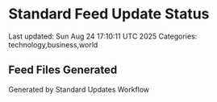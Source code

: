 # Standard Feed Update Status
Last updated: Sun Aug 24 17:10:11 UTC 2025
Categories: technology,business,world

## Feed Files Generated

Generated by Standard Updates Workflow
